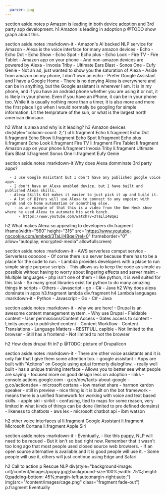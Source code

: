 ```yaml
---
  parser: pug
---
```


section
  aside.notes
    p Amazon is leading in both device adoption and 3rd party app development.
  h1 Amazon is leading in adoption
  p @TODO show graph about this.

section
  aside.notes
    :markdown-it
      - Amazon's AI backed NLP service for Amazon
      - Alexa is the voice interface for many amazon devices
        - Echo
        - Echo Dot
        - Echo Show
        - Echo Spot
        - Echo plus
        - Echo Look
        - Fire TV
        - Fire Tablet
        - Amazon app on your phone
      - And non-amazon devices are powered by Alexa
        - Invoxia Triby
        - Ultimate Ears Blast
        - Sonos One
        - Eufy Genie
      - Not an ad, just wanted to show you the saturation of Alexa
        - Aside from amazon on my phone, I don't own an echo
        - Prefer Google Assistant and I have a Google Home
        - There is no denying Alexa is everywhere and can be in anything, but the Google assistant is wherever I am. It is in my phone, and if you have an android phone whether you are using it or not, it is likely in your phone. Even if you have an iPhone, it can be in your phone too. While it is usually nothing more than a timer, it is also more and more the first place I go when I would normally be googling for simple information. Lit the temprature of the sun, or what is the largest north american dinosaur.

  h2 What is alexa and why is it leading?
  h3 Amazon devices
  div(style="column-count: 2;")
    ul
      li.fragment Echo
      li.fragment Echo Dot
      li.fragment Echo Show
      li.fragment Echo Spot
      li.fragment Echo plus
      li.fragment Echo Look
      li.fragment Fire TV
      li.fragment Fire Tablet
      li.fragment Amazon app on your phone
      li.fragment Invoxia Triby
      li.fragment Ultimate Ears Blast
      li.fragment Sonos One
      li.fragment Eufy Genie

section
  aside.notes
    :markdown-it
      Why does Alexa domminate 3rd party apps?

      - I use Google Assistant but I don't have any published google voice apps.
      - I don't have an Alexa enabled device, but I have built and published Alexa skills.
      - Alexa Skills Kit makes it easier to just pick it up and build it.
      - A lot of DIYers will use Alexa to connect to any enpoint with ngrok and do home automation or something else.
        - as an example of that this is a video from the Ben Heck show where he used Alexa to automate his work bench.
          - https://www.youtube.com/watch?v=3TaLlI4BqeI

  h2 What makes Alexa so appealing to developers
  div.fragment
    iframe(width="560" height="315" src="https://www.youtube-nocookie.com/embed/3TaLlI4BqeI?rel=0" frameborder="0" allow="autoplay; encrypted-media" allowfullscreen)

section
  aside.notes
    :markdown-it
      - AWS serverless comput service
      - Serverless ooooooo
        - Of corse there is a server because there has to be a place for the code to run.
      - Lambda provides developers with a place to run simple single purpose scripts
        - This allows us to keep the code as simple as possible without having to worry about lingering effects and server maint
      - Multiple languages
        - php isn't one of them
        - I like python, it is well suited for this task
          - So many great libraries exist for python to do many amazing things in scripts
        - Others
          - Javascript
          - go
          - C#
          - Java
  h2 Why does alexa dominate in apps
  h3.fragment lambda
  div.fragment
    h4 Lambda languages
    :markdown-it
      - Python
      - Javascript
      - Go
      - C#
      - Java

section
  aside.notes
    :markdown-it
      - why we are here!
      - Drupal is an awesome content management system.
      - Why use Drupal
        - Fieldable content
        - User permissions/Content Access
          - Gates access to content
          - Limits access to published content
        - Content Workflow
        - Content Translations
          - Language Matters
        - RESTFULL capible
          - Not limited to the browser
        - Still has a frontend
          - Not limited to not the browser

  h2 How does drupal fit in?
  p @TODO; picture of Drupalicon

section
  aside.notes
    :markdown-it
      - There are other voice assistants and it is only fair that I give them some attention too.
      - google assistant
        - Apps are built with "Acitons" on Google using api.ai formerly dialogflow.
        - really well built
        - has a unique training interface
          - Allows you to better see what people are saying
        - focused more on good design less on adoption
        - links
          - console.actions.google.com
          - g.co/dev/facts-about-google
          - g.co/actionsdev
      - microsoft cortana
        - low market share
        - harmon kardon speaker
        - still in preview
        - nice thing is it is built on the bot framework
          - means there is a unified framework for working with voice and text based skills.
      - apple siri
        - sirikit
          - confusing, tied to maps for some reason, very limited in what kinds of things can be done (limited to pre defined domains)
      - likeness to chatbots
      - aws lex
      - microsoft chatbot api
      - ibm watson

  h2 other voice interfaces
  ul
    li.fragment Google Assistant
    li.fragment Microsoft Cortana
    li.fragment Apple Siri

section
  aside.notes
    :markdown-it
      - Eventually,
      - like this puppy, NLP will need to be recued
      - But it isn't so bad right now. Remember that it wasn't too long ago that most people used closed source web browsers.
      - If an open source alternative is available and it is good people will use it.
      - Some people will use it, others will just continue using Edge and Safari

  h2 Call to action
  p Rescue NLP
  div(style="background-image: url(/content/images/puppy.jpg);background-size:100%;width: 75%;height: 0;padding-bottom: 45%;margin-left:auto;margin-right:auto;")
    img(src="/content/images/cage.png" class="fragment fade-out")
  p.fragment Eventually
